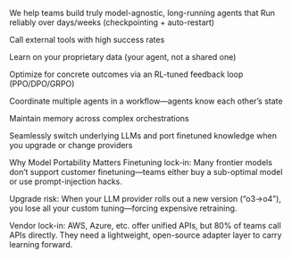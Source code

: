 We help teams build truly model-agnostic, long-running agents that
Run reliably over days/weeks (checkpointing + auto-restart)


Call external tools with high success rates


Learn on your proprietary data (your agent, not a shared one)


Optimize for concrete outcomes via an RL-tuned feedback loop (PPO/DPO/GRPO)


Coordinate multiple agents in a workflow—agents know each other’s state


Maintain memory across complex orchestrations


Seamlessly switch underlying LLMs and port finetuned knowledge when you upgrade or change providers


Why Model Portability Matters
Finetuning lock-in: Many frontier models don’t support customer finetuning—teams either buy a sub-optimal model or use prompt-injection hacks.


Upgrade risk: When your LLM provider rolls out a new version (“o3→o4”), you lose all your custom tuning—forcing expensive retraining.


Vendor lock-in: AWS, Azure, etc. offer unified APIs, but 80% of teams call APIs directly. They need a lightweight, open-source adapter layer to carry learning forward.
